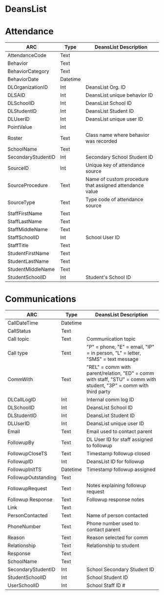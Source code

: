 # DeansList

# Attendance

| ARC            | Type    | DeansList Description                                     |
|--------------------|--------------|---------------------------------------------------------|
| AttendanceCode     | Text   |                                                         |
| Behavior           | Text |                                                         |
| BehaviorCategory   | Text |                                                         |
| BehaviorDate       | Datetime     |                                                         |
| DLOrganizationID   | Int          | DeansList Org. ID                                       |
| DLSAID             | Int          | DeansList unique behavior ID                            |
| DLSchoolID         | Int          | DeansList School ID                                     |
| DLStudentID        | Int          | DeansList Student ID                                    |
| DLUserID           | Int          | DeansList unique user ID                                |
| PointValue         | Int          |                                                         |
| Roster             | Text | Class name where behavior was recorded                  |
| SchoolName         | Text |                                                         |
| SecondaryStudentID | Int          | Secondary School Student ID                             |
| SourceID           | Int          | Unique key of attendance source                         |
| SourceProcedure    | Text | Name of custom procedure that assigned attendance value |
| SourceType         | Text | Type code of attendance source                          |
| StaffFirstName     | Text |                                                         |
| StaffLastName      | Text |                                                         |
| StaffMiddleName    | Text |                                                         |
| StaffSchoolID      | Int          | School User ID                                          |
| StaffTitle         | Text |                                                         |
| StudentFirstName   | Text |                                                         |
| StudentLastName    | Text |                                                         |
| StudentMiddleName  | Text |                                                         |
| StudentSchoolID    | Int          | Student's School ID                                     |

# Communications

| ARC                | Type         | DeansList Description                                             |
|--------------------|--------------|---------------------------------------------------------|
| CallDateTime     | Datetime   |                                                         |
| CallStatus         | Text |                                                         |
| Call topic   | Text | Communication topic                                                        |
| Call type       | Text    | "P" = phone, "E" = email, "IP" = in person, "L" = letter, "SMS" = text message                                                        |
| CommWith  | Text      | "REL" = comm with parent/relation, "ED" = comm with staff, "STU" = comm with student, "3P" = comm with third party                                      |
| DLCallLogID        | Int          | Internal comm log ID                      |
| DLSchoolID         | Int          | DeansList School ID                                     |
| DLStudentID        | Int          | DeansList Student ID                                    |
| DLUserID           | Int          | DeansList unique user ID                                |
| Email        | Text          | Email used to contact parent                                                        |
| FollowupBy            | Text | DL User ID for staff assigned to followup               |
| FollowupCloseTS      | Text | Timestamp followup closed                                                        |
| FollowupID | Int          | DeansList ID for followup                           |
| FollowupInitTS         | Datetime         | Timestamp followup assigned                         |
| FollowupOutstanding    | Text |                                                         |
| FollowupRequest        | Text | Notes explaining followup request                        |
| Followup Response     | Text | Followup response notes                                                        |
| Link     | Text |                                                         |
| PersonContacted   | Text | Name of person contacted                                                        |
| PhoneNumber      | Text         | Phone number used to contact parent                                          |
| Reason         | Text | Reason selected for comm                                                        |
| Relationship   | Text | Relationship to student                                                        |
| Response    | Text |                                                         |
| SchoolName  | Text |                                                         |
| SecondaryStudentID    | Int          | School Secondary Student ID                                    |
| StudentSchoolID  | Int | School Student ID                                                        |
| UserSchoolID    | Int          | School Staff ID #                                    |
